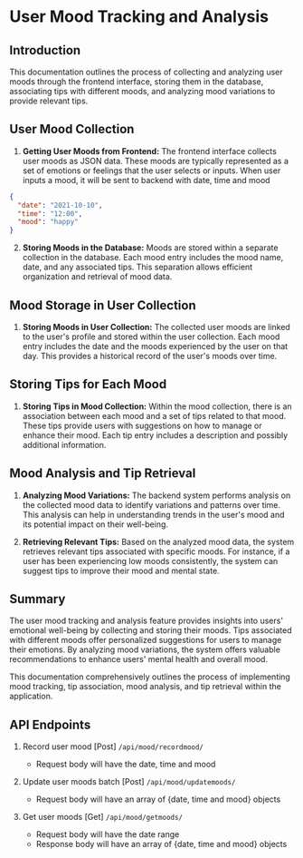 # User Mood Tracking and Analysis

## Introduction

This documentation outlines the process of collecting and analyzing user moods through the frontend interface, storing them in the database, associating tips with different moods, and analyzing mood variations to provide relevant tips.

## User Mood Collection

1. **Getting User Moods from Frontend:**
   The frontend interface collects user moods as JSON data. These moods are typically represented as a set of emotions or feelings that the user selects or inputs. When user inputs a mood, it will be sent to backend with date, time and mood

```json
{
  "date": "2021-10-10",
  "time": "12:00",
  "mood": "happy"
}
```

2. **Storing Moods in the Database:**
   Moods are stored within a separate collection in the database. Each mood entry includes the mood name, date, and any associated tips. This separation allows efficient organization and retrieval of mood data.

## Mood Storage in User Collection

1. **Storing Moods in User Collection:**
   The collected user moods are linked to the user's profile and stored within the user collection. Each mood entry includes the date and the moods experienced by the user on that day. This provides a historical record of the user's moods over time.

## Storing Tips for Each Mood

1. **Storing Tips in Mood Collection:**
   Within the mood collection, there is an association between each mood and a set of tips related to that mood. These tips provide users with suggestions on how to manage or enhance their mood. Each tip entry includes a description and possibly additional information.

## Mood Analysis and Tip Retrieval

1. **Analyzing Mood Variations:**
   The backend system performs analysis on the collected mood data to identify variations and patterns over time. This analysis can help in understanding trends in the user's mood and its potential impact on their well-being.

2. **Retrieving Relevant Tips:**
   Based on the analyzed mood data, the system retrieves relevant tips associated with specific moods. For instance, if a user has been experiencing low moods consistently, the system can suggest tips to improve their mood and mental state.

## Summary

The user mood tracking and analysis feature provides insights into users' emotional well-being by collecting and storing their moods. Tips associated with different moods offer personalized suggestions for users to manage their emotions. By analyzing mood variations, the system offers valuable recommendations to enhance users' mental health and overall mood.

This documentation comprehensively outlines the process of implementing mood tracking, tip association, mood analysis, and tip retrieval within the application.


## API Endpoints

1. Record user mood [Post] `/api/mood/recordmood/`
   * Request body will have the date, time and mood 

2. Update user moods batch [Post] `/api/mood/updatemoods/`
   * Request body will have an array of {date, time and mood} objects

3. Get user moods [Get] `/api/mood/getmoods/`
   * Request body will have the date range
   * Response body will have an array of {date, time and mood} objects